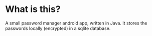 # What is this?
A small password manager android app, written in Java. It stores the passwords locally (encrypted) in a sqlite database.
